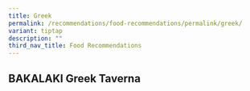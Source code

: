 ```yaml
---
title: Greek
permalink: /recommendations/food-recommendations/permalink/greek/
variant: tiptap
description: ""
third_nav_title: Food Recommendations
---
```

<p></p>
<h2>BAKALAKI Greek Taverna</h2>
<p></p>